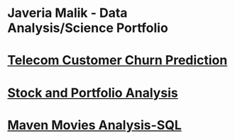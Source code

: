 # Javeria Malik - Data Analysis/Science Portfolio

# [Telecom Customer Churn Prediction](https://github.com/javeriamalik06/Telecom-Customer-Churn-Prediction)

# [Stock and Portfolio Analysis](https://github.com/javeriamalik06/Stock-and-Portfolio-Analysis-and-Prediction)

# [Maven Movies Analysis-SQL](https://github.com/javeriamalik06/Maven-Movies-Analysis-SQL)
